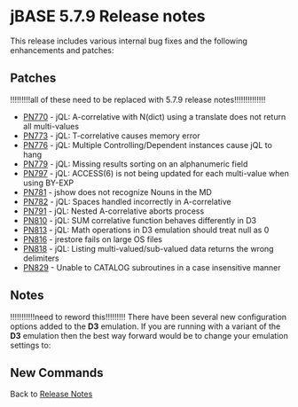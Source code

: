 # jBASE 5.7.9 Release notes

<PageHeader />

This release includes various internal bug fixes and the following enhancements and patches:

## Patches

!!!!!!!!!all of these need to be replaced with 5.7.9 release notes!!!!!!!!!!!!!!
- [PN770](./PN770/README.md) - jQL: A-correlative with N(dict) using a translate does not return all multi-values
- [PN773](./pn773/README.md) - jQL: T-correlative causes memory error
- [PN776](./pn776/README.md) - jQL: Multiple Controlling/Dependent instances cause jQL to hang
- [PN779](./pn779/README.md) - jQL: Missing results sorting on an alphanumeric field
- [PN797](./pn797/README.md) - jQL: ACCESS(6) is not being updated for each multi-value when using BY-EXP
- [PN781](./pn781/README.md) - jshow does not recognize Nouns in the MD
- [PN782](./pn782/README.md) - jQL: Spaces handled incorrectly in A-correlative
- [PN791](./pn791/README.md) - jQL: Nested A-correlative aborts process
- [PN810](./pn810/README.md) - jQL: SUM correlative function behaves differently in D3
- [PN813](./pn813/README.md) - jQL: Math operations in D3 emulation should treat null as 0
- [PN816](./pn816/README.md) - jrestore fails on large OS files
- [PN818](./pn818/README.md) - jQL: Listing multi-valued/sub-valued data returns the wrong delimiters
- [PN829](./pn829/README.md) - Unable to CATALOG subroutines in a case insensitive manner


## Notes

!!!!!!!!!!!need to reword this!!!!!!!!!
There have been several new configuration options added to the **D3** emulation. If you are running with a variant of the **D3** emulation then the best way forward would be to change your emulation settings to:

## New Commands


Back to [Release Notes](./../../README.md)
  
<PageFooter />
